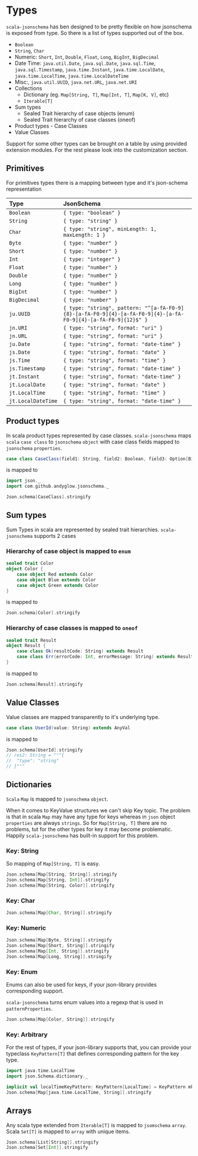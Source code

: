 # Types

`scala-jsonschema` has ben designed to be pretty flexible on how jsonschema is exposed from type.
So there is a list of types supported out of the box.    

- `Boolean`
- `String`, `Char`
- Numeric: `Short`, `Int`, `Double`, `Float`, `Long`, `BigInt`, `BigDecimal`
- Date Time: `java.util.Date`, `java.sql.Date`, `java.sql.Time`, `java.sql.Timestamp`, `java.time.Instant`, `java.time.LocalDate`, `java.time.LocalTime`, `java.time.LocalDateTime`
- Misc:, `java.util.UUID`, `java.net.URL`, `java.net.URI`
- Collections
    - Dictionary (eg. `Map[String, T]`, `Map[Int, T]`, `Map[K, V]`, etc)
    - `Iterable[T]`
- Sum types 
    - Sealed Trait hierarchy of case objects (enum)
    - Sealed Trait hierarchy of case classes (oneof)
- Product types - Case Classes
- Value Classes

Support for some other types can be brought on a table by using provided extension modules. 
For the rest please look into the customization section.

## Primitives
For primitives types there is a mapping between type and it's json-schema representation

| Type               | JsonSchema                                       |
| :----------------- | :----------------------------------------------- |
| `Boolean`          | `{ type: "boolean" }`                            |
| `String`           | `{ type: "string" }`                             |
| `Char`             | `{ type: "string", minLength: 1, maxLength: 1 }` |
| `Byte`             | `{ type: "number" }`                             |
| `Short`            | `{ type: "number" }`                             |
| `Int`              | `{ type: "integer" }`                            |
| `Float`            | `{ type: "number" }`                             |
| `Double`           | `{ type: "number" }`                             |
| `Long`             | `{ type: "number" }`                             |
| `BigInt`           | `{ type: "number" }`                             |
| `BigDecimal`       | `{ type: "number" }`                             |
| `ju.UUID`          | `{ type: "string", pattern: "^[a-fA-F0-9]{8}-[a-fA-F0-9]{4}-[a-fA-F0-9]{4}-[a-fA-F0-9]{4}-[a-fA-F0-9]{12}$" }` |
| `jn.URI`           | `{ type: "string", format: "uri" }`              |
| `jn.URL`           | `{ type: "string", format: "uri" }`              |
| `ju.Date`          | `{ type: "string", format: "date-time" }`        |
| `js.Date`          | `{ type: "string", format: "date" }`             |
| `js.Time`          | `{ type: "string", format: "time" }`             |
| `js.Timestamp`     | `{ type: "string", format: "date-time" }`        |
| `jt.Instant`       | `{ type: "string", format: "date-time" }`        |
| `jt.LocalDate`     | `{ type: "string", format: "date" }`             |
| `jt.LocalTime`     | `{ type: "string", format: "time" }`             |
| `jt.LocalDateTime` | `{ type: "string", format: "date-time" }`        |

## Product types  
In scala product types represented by case classes.
`scala-jsonschema` maps `scala` `case class` to `jsonschema` `object` with case class fields mapped to `jsonschema` `properties`.

```scala mdoc
case class CaseClass(field1: String, field2: Boolean, field3: Option[BigInt])
```
is mapped to
```scala mdoc
import json._
import com.github.andyglow.jsonschema._

Json.schema[CaseClass].stringify
```

## Sum types
Sum Types in scala are represented by sealed trait hierarchies.
`scala-jsonschema` supports 2 cases

### Hierarchy of case object is mapped to `enum`
```scala mdoc
sealed trait Color
object Color {
    case object Red extends Color
    case object Blue extends Color
    case object Green extends Color
}
```
is mapped to
```scala mdoc
Json.schema[Color].stringify
```

### Hierarchy of case classes is mapped to `oneof`
```scala mdoc
sealed trait Result
object Result {
    case class Ok(resultCode: String) extends Result
    case class Err(errorCode: Int, errorMessage: String) extends Result
}
```
is mapped to
```scala mdoc
Json.schema[Result].stringify
```

## Value Classes
Value classes are mapped transparently to it's underlying type.
```scala
case class UserId(value: String) extends AnyVal
``` 
is mapped to
```scala
Json.schema[UserId].stringify
// res2: String = """{
//  "type": "string"
// }"""
```

## Dictionaries
`Scala` `Map` is mapped to `jsonschema` `object`. 

When it comes to KeyValue structures we can't skip Key topic. The problem is that
in scala `Map` may have any type for keys whereas in `json` object `properties` are always `strings`. 
So for `Map[String, T]` there are no problems, tut for the other types for key it may become problematic.
Happily `scala-jsonschema` has built-in support for this problem. 

### Key: String
So mapping of `Map[String, T]` is easy.
```scala mdoc
Json.schema[Map[String, String]].stringify
Json.schema[Map[String, Int]].stringify
Json.schema[Map[String, Color]].stringify
```   

### Key: Char
```scala mdoc
Json.schema[Map[Char, String]].stringify
```   

### Key: Numeric
```scala mdoc
Json.schema[Map[Byte, String]].stringify
Json.schema[Map[Short, String]].stringify
Json.schema[Map[Int, String]].stringify
Json.schema[Map[Long, String]].stringify
```  

### Key: Enum
Enums can also be used for keys, if your json-library provides corresponding support.

`scala-jsonschema` turns enum values into a regexp that is used in `patternProperties`.

```scala mdoc
Json.schema[Map[Color, String]].stringify
```   

### Key: Arbitrary
For the rest of types, if your json-library supports that, you can provide your typeclass
`KeyPattern[T]` that defines corresponding pattern for the key type.

```scala mdoc
import java.time.LocalTime
import json.Schema.dictionary._

implicit val localTimeKeyPattern: KeyPattern[LocalTime] = KeyPattern mk """^\d\d-\d\d$"""
Json.schema[Map[java.time.LocalTime, String]].stringify
``` 
 
## Arrays
Any scala type extended from `Iterable[T]` is mapped to `jsomschema` `array`.
Scala `Set[T]` is mapped to `array` with unique items.

```scala mdoc
Json.schema[List[String]].stringify
Json.schema[Set[Int]].stringify
``` 